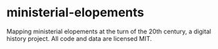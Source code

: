 # ministerial-elopements
Mapping ministerial elopements at the turn of the 20th century, a digital history project.
All code and data are licensed MIT.
